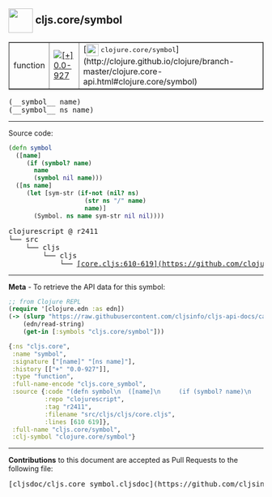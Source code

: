 ## <img width="48px" valign="middle" src="http://i.imgur.com/Hi20huC.png"> cljs.core/symbol

 <table border="1">
<tr>

<td>function</td>
<td><a href="https://github.com/cljsinfo/cljs-api-docs/tree/0.0-927"><img valign="middle" alt="[+] 0.0-927" src="https://img.shields.io/badge/+-0.0--927-lightgrey.svg"></a> </td>
<td>
[<img height="24px" valign="middle" src="http://i.imgur.com/1GjPKvB.png"> <samp>clojure.core/symbol</samp>](http://clojure.github.io/clojure/branch-master/clojure.core-api.html#clojure.core/symbol)
</td>
</tr>
</table>

 <samp>
(__symbol__ name)<br>
</samp>
 <samp>
(__symbol__ ns name)<br>
</samp>

---





Source code:

```clj
(defn symbol
  ([name]
     (if (symbol? name)
       name
       (symbol nil name)))
  ([ns name]
     (let [sym-str (if-not (nil? ns)
                     (str ns "/" name)
                     name)]
       (Symbol. ns name sym-str nil nil))))
```

 <pre>
clojurescript @ r2411
└── src
    └── cljs
        └── cljs
            └── <ins>[core.cljs:610-619](https://github.com/clojure/clojurescript/blob/r2411/src/cljs/cljs/core.cljs#L610-L619)</ins>
</pre>


---

__Meta__ - To retrieve the API data for this symbol:

```clj
;; from Clojure REPL
(require '[clojure.edn :as edn])
(-> (slurp "https://raw.githubusercontent.com/cljsinfo/cljs-api-docs/catalog/cljs-api.edn")
    (edn/read-string)
    (get-in [:symbols "cljs.core/symbol"]))
```

```clj
{:ns "cljs.core",
 :name "symbol",
 :signature ["[name]" "[ns name]"],
 :history [["+" "0.0-927"]],
 :type "function",
 :full-name-encode "cljs.core_symbol",
 :source {:code "(defn symbol\n  ([name]\n     (if (symbol? name)\n       name\n       (symbol nil name)))\n  ([ns name]\n     (let [sym-str (if-not (nil? ns)\n                     (str ns \"/\" name)\n                     name)]\n       (Symbol. ns name sym-str nil nil))))",
          :repo "clojurescript",
          :tag "r2411",
          :filename "src/cljs/cljs/core.cljs",
          :lines [610 619]},
 :full-name "cljs.core/symbol",
 :clj-symbol "clojure.core/symbol"}

```

---

__Contributions__ to this document are accepted as Pull Requests to the following file:

 <pre>
[cljsdoc/cljs.core_symbol.cljsdoc](https://github.com/cljsinfo/cljs-api-docs/blob/master/cljsdoc/cljs.core_symbol.cljsdoc)
</pre>

